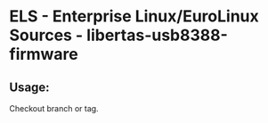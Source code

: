 # ELS - Enterprise Linux/EuroLinux Sources - libertas-usb8388-firmware
 
## Usage:
  Checkout branch or tag.
